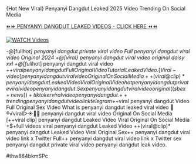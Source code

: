 {Hot New Viral} Penyanyi Dangdut Leaked 2025 Video Trending On Social Media


[⏩⏩ PENYANYI DANGDUT LEAKED VIDEOS - CLICK HERE ⏪⏪](https://mov24.shop/watch/penyanyi+dangdut)

[![WATCH Videos](https://i.imgur.com/dJHk4Zq.gif)](https://mov24.shop/watch/penyanyi+dangdut)




























-@[full*hot] penyanyi dangdut private viral video Full penyanyi dangdut viral video Original 2024 +@[viral} penyanyi dangdut viral video original daisy xxl  +@[full*hot] penyanyi dangdut viral video
+$+viral penyanyi dangdut Full Original Video Tutorial Leaked Video. [Viral-video] penyanyi dangdut viral video Original On Social Media ++(viral@clip)* penyanyi dangdut Leaked Video Viral Original Video
hot penyanyi dangdut private viral video penyanyi dangdut. Sex penyanyi dangdut viral video original
((sbex+news))+ tiktoker viral video penyanyi dangdut.
{++trending} penyanyi dangdut video link telegram
+$+viral penyanyi dangdut Video Full Original Sex Video
What is penyanyi dangdut leaked viral video
👙®️√viral▷☀️👄💥 penyanyi dangdut viral video Original On Social Media
[++viral clip] penyanyi dangdut Leaked Video Viral Original On Social Media +$+full videos viral penyanyi dangdut Leaked Video ++(viral@clip)* penyanyi dangdut Leaked Video Viral Original Sex++ penyanyi dangdut viral video link x Twitter Full++ penyanyi dangdut viral video link x Twitter
sex penyanyi dangdut private viral video penyanyi dangdut leak video.


#thw864bkmSPc